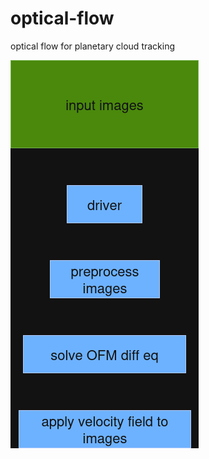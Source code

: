 # optical-flow
optical flow for planetary cloud tracking

![code flowchart](/docs/images/flowchart.png)
